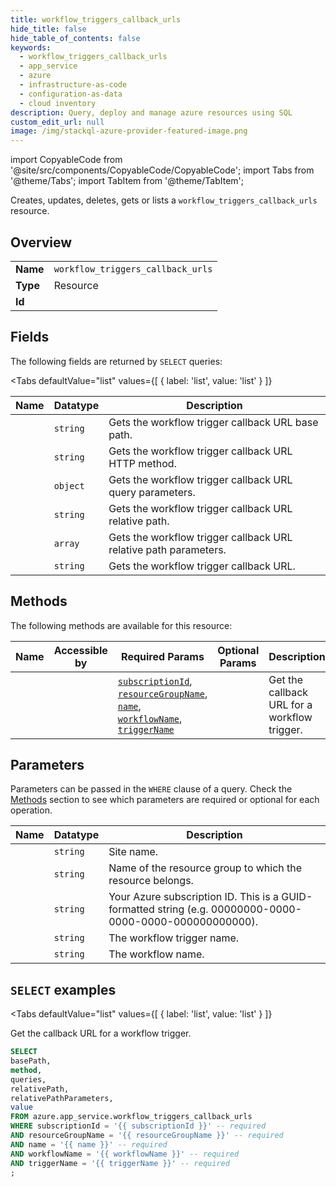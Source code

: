 ```yaml
--- 
title: workflow_triggers_callback_urls
hide_title: false
hide_table_of_contents: false
keywords:
  - workflow_triggers_callback_urls
  - app_service
  - azure
  - infrastructure-as-code
  - configuration-as-data
  - cloud inventory
description: Query, deploy and manage azure resources using SQL
custom_edit_url: null
image: /img/stackql-azure-provider-featured-image.png
---
```


import CopyableCode from '@site/src/components/CopyableCode/CopyableCode';
import Tabs from '@theme/Tabs';
import TabItem from '@theme/TabItem';

Creates, updates, deletes, gets or lists a <code>workflow_triggers_callback_urls</code> resource.

## Overview
<table><tbody>
<tr><td><b>Name</b></td><td><code>workflow_triggers_callback_urls</code></td></tr>
<tr><td><b>Type</b></td><td>Resource</td></tr>
<tr><td><b>Id</b></td><td><CopyableCode code="azure.app_service.workflow_triggers_callback_urls" /></td></tr>
</tbody></table>

## Fields

The following fields are returned by `SELECT` queries:

<Tabs
    defaultValue="list"
    values={[
        { label: 'list', value: 'list' }
    ]}
>
<TabItem value="list">

<table>
<thead>
    <tr>
    <th>Name</th>
    <th>Datatype</th>
    <th>Description</th>
    </tr>
</thead>
<tbody>
<tr>
    <td><CopyableCode code="basePath" /></td>
    <td><code>string</code></td>
    <td>Gets the workflow trigger callback URL base path.</td>
</tr>
<tr>
    <td><CopyableCode code="method" /></td>
    <td><code>string</code></td>
    <td>Gets the workflow trigger callback URL HTTP method.</td>
</tr>
<tr>
    <td><CopyableCode code="queries" /></td>
    <td><code>object</code></td>
    <td>Gets the workflow trigger callback URL query parameters.</td>
</tr>
<tr>
    <td><CopyableCode code="relativePath" /></td>
    <td><code>string</code></td>
    <td>Gets the workflow trigger callback URL relative path.</td>
</tr>
<tr>
    <td><CopyableCode code="relativePathParameters" /></td>
    <td><code>array</code></td>
    <td>Gets the workflow trigger callback URL relative path parameters.</td>
</tr>
<tr>
    <td><CopyableCode code="value" /></td>
    <td><code>string</code></td>
    <td>Gets the workflow trigger callback URL.</td>
</tr>
</tbody>
</table>
</TabItem>
</Tabs>

## Methods

The following methods are available for this resource:

<table>
<thead>
    <tr>
    <th>Name</th>
    <th>Accessible by</th>
    <th>Required Params</th>
    <th>Optional Params</th>
    <th>Description</th>
    </tr>
</thead>
<tbody>
<tr>
    <td><a href="#list"><CopyableCode code="list" /></a></td>
    <td><CopyableCode code="select" /></td>
    <td><a href="#parameter-subscriptionId"><code>subscriptionId</code></a>, <a href="#parameter-resourceGroupName"><code>resourceGroupName</code></a>, <a href="#parameter-name"><code>name</code></a>, <a href="#parameter-workflowName"><code>workflowName</code></a>, <a href="#parameter-triggerName"><code>triggerName</code></a></td>
    <td></td>
    <td>Get the callback URL for a workflow trigger.</td>
</tr>
</tbody>
</table>

## Parameters

Parameters can be passed in the `WHERE` clause of a query. Check the [Methods](#methods) section to see which parameters are required or optional for each operation.

<table>
<thead>
    <tr>
    <th>Name</th>
    <th>Datatype</th>
    <th>Description</th>
    </tr>
</thead>
<tbody>
<tr id="parameter-name">
    <td><CopyableCode code="name" /></td>
    <td><code>string</code></td>
    <td>Site name.</td>
</tr>
<tr id="parameter-resourceGroupName">
    <td><CopyableCode code="resourceGroupName" /></td>
    <td><code>string</code></td>
    <td>Name of the resource group to which the resource belongs.</td>
</tr>
<tr id="parameter-subscriptionId">
    <td><CopyableCode code="subscriptionId" /></td>
    <td><code>string</code></td>
    <td>Your Azure subscription ID. This is a GUID-formatted string (e.g. 00000000-0000-0000-0000-000000000000).</td>
</tr>
<tr id="parameter-triggerName">
    <td><CopyableCode code="triggerName" /></td>
    <td><code>string</code></td>
    <td>The workflow trigger name.</td>
</tr>
<tr id="parameter-workflowName">
    <td><CopyableCode code="workflowName" /></td>
    <td><code>string</code></td>
    <td>The workflow name.</td>
</tr>
</tbody>
</table>

## `SELECT` examples

<Tabs
    defaultValue="list"
    values={[
        { label: 'list', value: 'list' }
    ]}
>
<TabItem value="list">

Get the callback URL for a workflow trigger.

```sql
SELECT
basePath,
method,
queries,
relativePath,
relativePathParameters,
value
FROM azure.app_service.workflow_triggers_callback_urls
WHERE subscriptionId = '{{ subscriptionId }}' -- required
AND resourceGroupName = '{{ resourceGroupName }}' -- required
AND name = '{{ name }}' -- required
AND workflowName = '{{ workflowName }}' -- required
AND triggerName = '{{ triggerName }}' -- required
;
```
</TabItem>
</Tabs>
